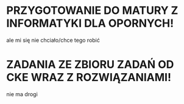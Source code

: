 # PRZYGOTOWANIE DO MATURY Z INFORMATYKI DLA OPORNYCH!

ale mi się nie chciało/chce tego robić

# ZADANIA ZE ZBIORU ZADAŃ OD CKE WRAZ Z ROZWIĄZANIAMI!

nie ma drogi
